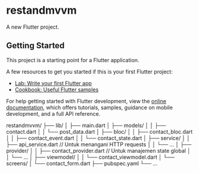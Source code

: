# restandmvvm

A new Flutter project.

## Getting Started

This project is a starting point for a Flutter application.

A few resources to get you started if this is your first Flutter project:

- [Lab: Write your first Flutter app](https://docs.flutter.dev/get-started/codelab)
- [Cookbook: Useful Flutter samples](https://docs.flutter.dev/cookbook)

For help getting started with Flutter development, view the
[online documentation](https://docs.flutter.dev/), which offers tutorials,
samples, guidance on mobile development, and a full API reference.

restandmvvm/
├── lib/
│ ├── main.dart
│ ├── models/
│ │ ├── contact.dart
│ │ └── post_data.dart
│ ├── bloc/
│ │ ├── contact_bloc.dart
│ │ ├── contact_event.dart
│ │ └── contact_state.dart
│ ├── service/
│ │ ├── api_service.dart // Untuk menangani HTTP requests
│ │ └── ...
│ ├── provider/
│ │ ├── contact_provider.dart // Untuk manajemen state global
│ │ └── ...
│ ├── viewmodel/
│ │ └── contact_viewmodel.dart
│ └── screens/
│ └── contact_form.dart
├── pubspec.yaml
└── ...
